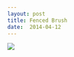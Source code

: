 ```yaml
---
layout: post
title: Fenced Brush
date:  2014-04-12
---
```


![](https://infinit.io/link/vokoiva8/34qDrBH.jpg)